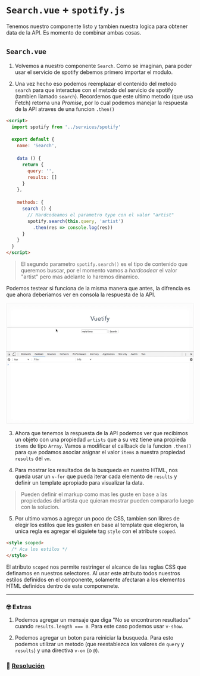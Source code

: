 # `Search.vue` + `spotify.js`

Tenemos nuestro componente listo y tambien nuestra logica para obtener data de la API. Es momento de combinar ambas cosas.

## `Search.vue`

1. Volvemos a nuestro componente `Search`. Como se imaginan, para poder usar el servicio de spotify debemos primero importar el modulo.

2. Una vez hecho eso podemos reemplazar el contenido del metodo `search` para que interactue con el metodo del servicio de spotify (tambien llamado `search`). Recordemos que este ultimo metodo (que usa Fetch) retorna una *Promise*, por lo cual podemos manejar la respuesta de la API atraves de una funcion `.then()`

```html
<script>
  import spotify from '../services/spotify'

  export default {
    name: 'Search',

    data () {
      return {
        query: '',
        results: []
      }
    },

    methods: {
      search () {
        // Hardcodeamos el parametro type con el valor "artist"
        spotify.search(this.query, 'artist')
          .then(res => console.log(res))
      }
    }
  }
</script>
```

> El segundo parametro `spotify.search()` es el tipo de contenido que queremos buscar, por el momento vamos a *hardcodear* el valor "artist" pero mas adelante lo haremos dinamico.

Podemos testear si funciona de la misma manera que antes, la difrencia es que ahora deberiamos ver en consola la respuesta de la API.

![10](../img/10.gif)

3. Ahora que tenemos la respuesta de la API podemos ver que recibimos un objeto con una propiedad `artists` que a su vez tiene una propieda `items` de tipo `Array`. Vamos a modificar el callback de la funcion `.then()` para que podamos asociar asignar el valor `items` a nuestra propiedad `results` del `vm`.

4. Para mostrar los resultados de la busqueda en nuestro HTML, nos queda usar un `v-for` que pueda iterar cada elemento de `results` y definir un template apropiado para visualizar la data.

> Pueden definir el markup como mas les guste en base a las propiedades del artista que quieran mostrar pueden compararlo luego con la solucion.

5. Por ultimo vamos a agregar un poco de CSS, tambien son libres de elegir los estilos que les gusten en base al template que elegieron, la unica regla es agregar el siguiete tag `style` con el atribute `scoped`.

```html
<style scoped>
  /* Aca los estilos */
</style>
```

El atributo `scoped` nos permite restringer el alcance de las reglas CSS que definamos en nuestros selectores. Al usar este atributo todos nuestros estilos definidos en el componente, solamente afectaran a los elementos HTML definidos dentro de este componenete.


___
### 🤓 Extras

1. Podemos agregar un mensaje que diga "No se encontraron resultados" cuando `results.length === 0`. Para este caso podemos usar `v-show`.

2. Podemos agregar un boton para reiniciar la busqueda. Para esto podemos utilizar un metodo (que reestablezca los valores de `query` y `results`) y una directiva `v-on` (o `@`).

### 📝 [Resolución](https://github.com/ianaya89/workshop-vuejs/blob/master/hints/10.md)
